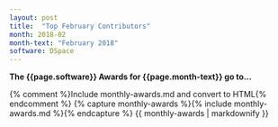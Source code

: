 ```yaml
---
layout: post
title:  "Top February Contributors"
month: 2018-02
month-text: "February 2018"
software: DSpace
---
```

**The {{page.software}} Awards for {{page.month-text}} go to...**

{% comment %}Include monthly-awards.md and convert to HTML{% endcomment %}
{% capture monthly-awards %}{% include monthly-awards.md %}{% endcapture %}
{{ monthly-awards | markdownify }}
